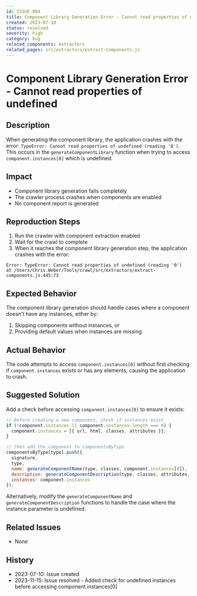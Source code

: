 ```yaml
---
id: ISSUE-004
title: Component Library Generation Error - Cannot read properties of undefined
created: 2023-07-10
status: resolved
severity: high
category: bug
related_components: extractors
related_pages: src/extractors/extract-components.js
---
```


# Component Library Generation Error - Cannot read properties of undefined

## Description
When generating the component library, the application crashes with the error: `TypeError: Cannot read properties of undefined (reading '0')`. This occurs in the `generateComponentLibrary` function when trying to access `component.instances[0]` which is undefined.

## Impact
- Component library generation fails completely
- The crawler process crashes when components are enabled
- No component report is generated

## Reproduction Steps
1. Run the crawler with component extraction enabled
2. Wait for the crawl to complete
3. When it reaches the component library generation step, the application crashes with the error:
```
Error: TypeError: Cannot read properties of undefined (reading '0')
at /Users/Chris.Weber/Tools/crawl/src/extractors/extract-components.js:445:73
```

## Expected Behavior
The component library generation should handle cases where a component doesn't have any instances, either by:
1. Skipping components without instances, or
2. Providing default values when instances are missing

## Actual Behavior
The code attempts to access `component.instances[0]` without first checking if `component.instances` exists or has any elements, causing the application to crash.

## Suggested Solution
Add a check before accessing `component.instances[0]` to ensure it exists:

```javascript
// Before creating a new component, check if instances exist
if (!component.instances || component.instances.length === 0) {
  component.instances = [{ url, html, classes, attributes }];
}

// Then add the component to componentsByType
componentsByType[type].push({
  signature,
  type,
  name: generateComponentName(type, classes, component.instances[0]),
  description: generateComponentDescription(type, classes, attributes, component.instances[0]),
  instances: component.instances
});
```

Alternatively, modify the `generateComponentName` and `generateComponentDescription` functions to handle the case where the instance parameter is undefined.

## Related Issues
- None

## History
- 2023-07-10: Issue created
- 2023-11-15: Issue resolved - Added check for undefined instances before accessing component.instances[0]
